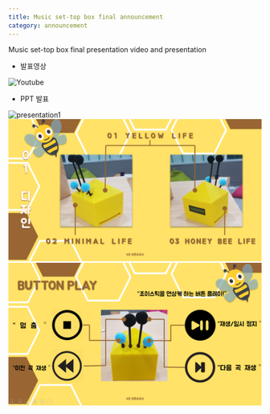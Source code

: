 ```yaml
---
title: Music set-top box final announcement
category: announcement
---
```



Music set-top box final presentation video and presentation

<!-- more -->

- 발표영상

![Youtube](https://www.youtube.com/watch?v=3i_ZC3cKpwo)

- PPT 발표

![presentation1](https://raw.githubusercontent.com/Yedolseo/Yedolseo.github.io/master/_posts/presentation.png)
![presentation2](https://raw.githubusercontent.com/Yedolseo/Yedolseo.github.io/master/_posts/pre2.png)
![presentation3](https://raw.githubusercontent.com/Yedolseo/Yedolseo.github.io/master/_posts/pre3.png)
